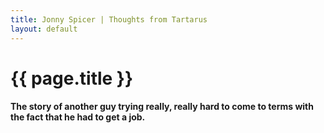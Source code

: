 ```yaml
---
title: Jonny Spicer | Thoughts from Tartarus
layout: default
---
```

<h1>{{ page.title }}</h1>
<h4>The story of another guy trying really, really hard to come to terms with the fact that he had to get a job.</h4>

<!-- Latest daily post
Read more daily posts
Latest Tartarus post
Read more Tartarus posts -->
